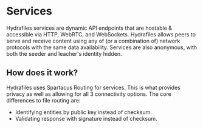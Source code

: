 # Services

Hydrafiles services are dynamic API endpoints that are hostable & accessible via HTTP, WebRTC, and WebSockets. Hydrafiles allows peers to serve and receive content using any of (or a combination of) network protocols with the same data
availability. Services are also anonymous, with both the seeder and leacher's identity hidden.

## How does it work?

Hydrafiles uses Spartacus Routing for services. This is what provides privacy as well as allowing for all 3 connectivity options. The core differences to file routing are:

- Identifying entities by public key instead of checksum.
- Validating response with signature instead of checksum.
